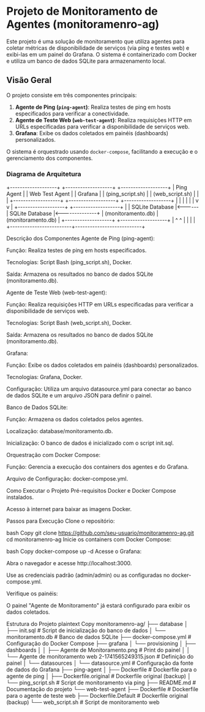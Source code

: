 # Projeto de Monitoramento de Agentes (monitoramenro-ag)

Este projeto é uma solução de monitoramento que utiliza agentes para coletar métricas de disponibilidade de serviços (via ping e testes web) e exibi-las em um painel do Grafana. O sistema é containerizado com Docker e utiliza um banco de dados SQLite para armazenamento local.

## Visão Geral

O projeto consiste em três componentes principais:

1. **Agente de Ping (`ping-agent`)**: Realiza testes de ping em hosts especificados para verificar a conectividade.
2. **Agente de Teste Web (`web-test-agent`)**: Realiza requisições HTTP em URLs especificadas para verificar a disponibilidade de serviços web.
3. **Grafana**: Exibe os dados coletados em painéis (dashboards) personalizados.

O sistema é orquestrado usando `docker-compose`, facilitando a execução e o gerenciamento dos componentes.




### Diagrama de Arquitetura

+-------------------+       +-------------------+       +-------------------+
|   Ping Agent      |       |   Web Test Agent  |       |     Grafana       |
|  (ping_script.sh) |       |  (web_script.sh)  |       |                   |
+-------------------+       +-------------------+       +-------------------+
          |                         |                           |
          |                         |                           |
          v                         v                           |
+-------------------+       +-------------------+               |
|   SQLite Database |<------|   SQLite Database |<--------------+
|  (monitoramento.db)       |  (monitoramento.db)               |
+-------------------+       +-------------------+               |
          ^                         ^                           |
          |                         |                           |
          +-------------------------+---------------------------+


Descrição dos Componentes
Agente de Ping (ping-agent):

Função: Realiza testes de ping em hosts especificados.

Tecnologias: Script Bash (ping_script.sh), Docker.

Saída: Armazena os resultados no banco de dados SQLite (monitoramento.db).

Agente de Teste Web (web-test-agent):

Função: Realiza requisições HTTP em URLs especificadas para verificar a disponibilidade de serviços web.

Tecnologias: Script Bash (web_script.sh), Docker.

Saída: Armazena os resultados no banco de dados SQLite (monitoramento.db).

Grafana:

Função: Exibe os dados coletados em painéis (dashboards) personalizados.

Tecnologias: Grafana, Docker.

Configuração: Utiliza um arquivo datasource.yml para conectar ao banco de dados SQLite e um arquivo JSON para definir o painel.

Banco de Dados SQLite:

Função: Armazena os dados coletados pelos agentes.

Localização: database/monitoramento.db.

Inicialização: O banco de dados é inicializado com o script init.sql.

Orquestração com Docker Compose:

Função: Gerencia a execução dos containers dos agentes e do Grafana.

Arquivo de Configuração: docker-compose.yml.

Como Executar o Projeto
Pré-requisitos
Docker e Docker Compose instalados.

Acesso à internet para baixar as imagens Docker.

Passos para Execução
Clone o repositório:

bash
Copy
git clone https://github.com/seu-usuario/monitoramenro-ag.git
cd monitoramenro-ag
Inicie os containers com Docker Compose:

bash
Copy
docker-compose up -d
Acesse o Grafana:

Abra o navegador e acesse http://localhost:3000.

Use as credenciais padrão (admin/admin) ou as configuradas no docker-compose.yml.

Verifique os painéis:

O painel "Agente de Monitoramento" já estará configurado para exibir os dados coletados.

Estrutura do Projeto
plaintext
Copy
monitoramenro-ag/
├── database
│   ├── init.sql                # Script de inicialização do banco de dados
│   └── monitoramento.db        # Banco de dados SQLite
├── docker-compose.yml          # Configuração do Docker Compose
├── grafana
│   └── provisioning
│       ├── dashboards
│       │   ├── Agente de Monitoramento.png          # Print do painel
│       │   └── Agente de monitoramento web 2-1741565249315.json  # Definição do painel
│       └── datasources
│           └── datasource.yml  # Configuração da fonte de dados do Grafana
├── ping-agent
│   ├── Dockerfile              # Dockerfile para o agente de ping
│   ├── Dockerfile.original     # Dockerfile original (backup)
│   └── ping_script.sh          # Script de monitoramento via ping
├── README.md                   # Documentação do projeto
└── web-test-agent
    ├── Dockerfile              # Dockerfile para o agente de teste web
    ├── Dockerfile.Default      # Dockerfile original (backup)
    └── web_script.sh           # Script de monitoramento web
